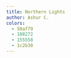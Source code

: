```yaml
---
title: Northern Lights
author: Ashur C.
colors:
  - 50af79
  - 188272
  - 155558
  - 1c2b30
---
```

